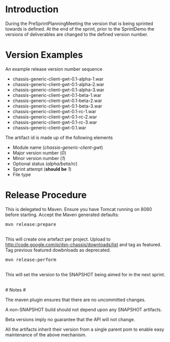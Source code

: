 # Introduction #

During the PreSprintPlanningMeeting the version that is being sprinted towards is defined.
At the end of the sprint, prior to the SprintDemo the versions of deliverables are
changed to the defined version number.

# Version Examples #

An example release version number sequence

  * chassis-generic-client-gwt-0.1-alpha-1.war
  * chassis-generic-client-gwt-0.1-alpha-2.war
  * chassis-generic-client-gwt-0.1-alpha-3.war
  * chassis-generic-client-gwt-0.1-beta-1.war
  * chassis-generic-client-gwt-0.1-beta-2.war
  * chassis-generic-client-gwt-0.1-beta-3.war
  * chassis-generic-client-gwt-0.1-rc-1.war
  * chassis-generic-client-gwt-0.1-rc-2.war
  * chassis-generic-client-gwt-0.1-rc-3.war
  * chassis-generic-client-gwt-0.1.war

The artifact id is made up of the following elements
  * Module name (_chassis-generic-client-gwt_)
  * Major version number (_0_)
  * Minor version number (_1_)
  * Optional status (_alpha/beta/rc_)
  * Sprint attempt (**should be**  _1_)
  * File type

# Release Procedure #
This is delegated to Maven.
Ensure you have Tomcat running on 8080 before starting.
Accept the Maven generated defaults:
<pre>
mvn release:prepare<br>
</pre>
This will create one artefact per project. Upload to
http://code.google.com/p/dsn-chassis/downloads/list and tag as featured.
Tag previous featured dowbnloads as deprecated.
<pre>
mvn release:perform<br>
</pre>
This will set the version to the SNAPSHOT being aimed for in the next sprint.


<br />
# Notes #

The maven plugin ensures that there are no uncommitted changes.

A non-SNAPSHOT build should not depend upon any SNAPSHOT artifacts.

Beta versions imply no guarantee that the API will not change.

All the artifacts inherit their version from a single parent pom to enable easy maintenance of the above mechanism.